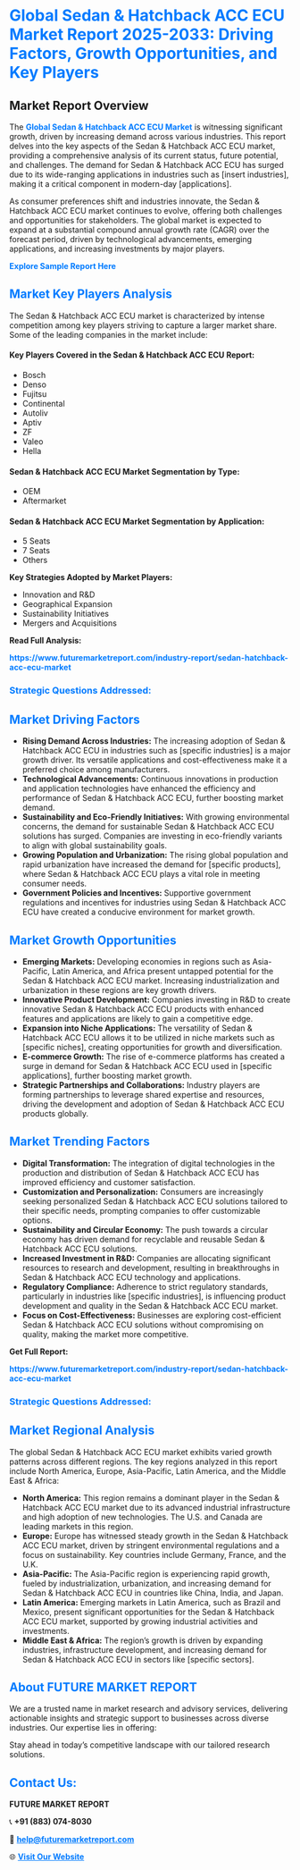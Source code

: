 <h1 style="color: #007BFF;">Global Sedan & Hatchback ACC ECU Market Report 2025-2033: Driving Factors, Growth Opportunities, and Key Players</h1>

<section id="overview">
<h2>Market Report Overview</h2>
<p>The <a href="https://www.futuremarketreport.com/industry-report/sedan-hatchback-acc-ecu-market" style="color: #007BFF; text-decoration: none;"><strong>Global Sedan & Hatchback ACC ECU Market</strong></a> is witnessing significant growth, driven by increasing demand across various industries. This report delves into the key aspects of the Sedan & Hatchback ACC ECU market, providing a comprehensive analysis of its current status, future potential, and challenges. The demand for Sedan & Hatchback ACC ECU has surged due to its wide-ranging applications in industries such as [insert industries], making it a critical component in modern-day [applications].</p>
<p>As consumer preferences shift and industries innovate, the Sedan & Hatchback ACC ECU market continues to evolve, offering both challenges and opportunities for stakeholders. The global market is expected to expand at a substantial compound annual growth rate (CAGR) over the forecast period, driven by technological advancements, emerging applications, and increasing investments by major players.</p>
</section>

<section id="overview">
<p><a href="https://www.futuremarketreport.com/request-sample/reportId=36489" style="color: #007BFF; text-decoration: none;"><strong>Explore Sample Report Here</strong></a></p>
</section>

<section id="key-players">
<h2 style="color: #007BFF;">Market Key Players Analysis</h2>
<p>The Sedan & Hatchback ACC ECU market is characterized by intense competition among key players striving to capture a larger market share. Some of the leading companies in the market include:</p>
<h4>Key Players Covered in the Sedan & Hatchback ACC ECU Report:</h4>
<ul><li>Bosch</li><li>Denso</li><li>Fujitsu</li><li>Continental</li><li>Autoliv</li><li>Aptiv</li><li>ZF</li><li>Valeo</li><li>Hella</li></ul>
<h4>Sedan & Hatchback ACC ECU Market Segmentation by Type:</h4>
<ul><li>OEM</li><li>Aftermarket</li></ul>

<h4>Sedan & Hatchback ACC ECU Market Segmentation by Application:</h4>
<ul><li>5 Seats</li><li>7 Seats</li><li>Others</li></ul>
<p><strong>Key Strategies Adopted by Market Players:</strong></p>
<ul>
<li>Innovation and R&D</li>
<li>Geographical Expansion</li>
<li>Sustainability Initiatives</li>
<li>Mergers and Acquisitions</li>
</ul>
</section>

<section>
<p><strong>Read Full Analysis: </strong></p><a href="https://www.futuremarketreport.com/industry-report/sedan-hatchback-acc-ecu-market" style="color: #007BFF; text-decoration: none;"><strong>https://www.futuremarketreport.com/industry-report/sedan-hatchback-acc-ecu-market</strong></a>
<h3 style="color: #007BFF;">Strategic Questions Addressed:</h3>
</section>

<section id="driving-factors">
<h2 style="color: #007BFF;">Market Driving Factors</h2>
<ul>
<li><strong>Rising Demand Across Industries:</strong> The increasing adoption of Sedan & Hatchback ACC ECU in industries such as [specific industries] is a major growth driver. Its versatile applications and cost-effectiveness make it a preferred choice among manufacturers.</li>
<li><strong>Technological Advancements:</strong> Continuous innovations in production and application technologies have enhanced the efficiency and performance of Sedan & Hatchback ACC ECU, further boosting market demand.</li>
<li><strong>Sustainability and Eco-Friendly Initiatives:</strong> With growing environmental concerns, the demand for sustainable Sedan & Hatchback ACC ECU solutions has surged. Companies are investing in eco-friendly variants to align with global sustainability goals.</li>
<li><strong>Growing Population and Urbanization:</strong> The rising global population and rapid urbanization have increased the demand for [specific products], where Sedan & Hatchback ACC ECU plays a vital role in meeting consumer needs.</li>
<li><strong>Government Policies and Incentives:</strong> Supportive government regulations and incentives for industries using Sedan & Hatchback ACC ECU have created a conducive environment for market growth.</li>
</ul>
</section>

<section id="growth-opportunities">
<h2 style="color: #007BFF;">Market Growth Opportunities</h2>
<ul>
<li><strong>Emerging Markets:</strong> Developing economies in regions such as Asia-Pacific, Latin America, and Africa present untapped potential for the Sedan & Hatchback ACC ECU market. Increasing industrialization and urbanization in these regions are key growth drivers.</li>
<li><strong>Innovative Product Development:</strong> Companies investing in R&D to create innovative Sedan & Hatchback ACC ECU products with enhanced features and applications are likely to gain a competitive edge.</li>
<li><strong>Expansion into Niche Applications:</strong> The versatility of Sedan & Hatchback ACC ECU allows it to be utilized in niche markets such as [specific niches], creating opportunities for growth and diversification.</li>
<li><strong>E-commerce Growth:</strong> The rise of e-commerce platforms has created a surge in demand for Sedan & Hatchback ACC ECU used in [specific applications], further boosting market growth.</li>
<li><strong>Strategic Partnerships and Collaborations:</strong> Industry players are forming partnerships to leverage shared expertise and resources, driving the development and adoption of Sedan & Hatchback ACC ECU products globally.</li>
</ul>
</section>

<section id="trending-factors">
<h2 style="color: #007BFF;">Market Trending Factors</h2>
<ul>
<li><strong>Digital Transformation:</strong> The integration of digital technologies in the production and distribution of Sedan & Hatchback ACC ECU has improved efficiency and customer satisfaction.</li>
<li><strong>Customization and Personalization:</strong> Consumers are increasingly seeking personalized Sedan & Hatchback ACC ECU solutions tailored to their specific needs, prompting companies to offer customizable options.</li>
<li><strong>Sustainability and Circular Economy:</strong> The push towards a circular economy has driven demand for recyclable and reusable Sedan & Hatchback ACC ECU solutions.</li>
<li><strong>Increased Investment in R&D:</strong> Companies are allocating significant resources to research and development, resulting in breakthroughs in Sedan & Hatchback ACC ECU technology and applications.</li>
<li><strong>Regulatory Compliance:</strong> Adherence to strict regulatory standards, particularly in industries like [specific industries], is influencing product development and quality in the Sedan & Hatchback ACC ECU market.</li>
<li><strong>Focus on Cost-Effectiveness:</strong> Businesses are exploring cost-efficient Sedan & Hatchback ACC ECU solutions without compromising on quality, making the market more competitive.</li>
</ul>
</section>

<section>
<p><strong>Get Full Report: </strong></p><a href="https://www.futuremarketreport.com/industry-report/sedan-hatchback-acc-ecu-market" style="color: #007BFF; text-decoration: none;"><strong>https://www.futuremarketreport.com/industry-report/sedan-hatchback-acc-ecu-market</strong></a>
<h3 style="color: #007BFF;">Strategic Questions Addressed:</h3>
</section>


<section id="regional-analysis">
<h2 style="color: #007BFF;">Market Regional Analysis</h2>
<p>The global Sedan & Hatchback ACC ECU market exhibits varied growth patterns across different regions. The key regions analyzed in this report include North America, Europe, Asia-Pacific, Latin America, and the Middle East & Africa:</p>
<ul>
<li><strong>North America:</strong> This region remains a dominant player in the Sedan & Hatchback ACC ECU market due to its advanced industrial infrastructure and high adoption of new technologies. The U.S. and Canada are leading markets in this region.</li>
<li><strong>Europe:</strong> Europe has witnessed steady growth in the Sedan & Hatchback ACC ECU market, driven by stringent environmental regulations and a focus on sustainability. Key countries include Germany, France, and the U.K.</li>
<li><strong>Asia-Pacific:</strong> The Asia-Pacific region is experiencing rapid growth, fueled by industrialization, urbanization, and increasing demand for Sedan & Hatchback ACC ECU in countries like China, India, and Japan.</li>
<li><strong>Latin America:</strong> Emerging markets in Latin America, such as Brazil and Mexico, present significant opportunities for the Sedan & Hatchback ACC ECU market, supported by growing industrial activities and investments.</li>
<li><strong>Middle East & Africa:</strong> The region’s growth is driven by expanding industries, infrastructure development, and increasing demand for Sedan & Hatchback ACC ECU in sectors like [specific sectors].</li>
</ul>
</section>

<footer>
<h2 style="color: #007BFF;">About FUTURE MARKET REPORT</h2>
<p>We are a trusted name in market research and advisory services, delivering actionable insights and strategic support to businesses across diverse industries. Our expertise lies in offering:</p>

<p>Stay ahead in today’s competitive landscape with our tailored research solutions.</p>

<h2 style="color: #007BFF;">Contact Us:</h2>
<p><strong>FUTURE MARKET REPORT</strong></p>
<p>📞 <strong>+91 (883) 074-8030</strong></p>
<p>📧 <strong><a href="mailto:help@futuremarketreport.com" style="color: #007BFF;">help@futuremarketreport.com</a></strong></p>
<p>🌐 <strong><a href="https://www.futuremarketreport.com/" style="color: #007BFF;">Visit Our Website</a></strong></p>
</footer>